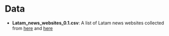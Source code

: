 # Data
* **Latam_news_websites_0.1.csv**: A list of Latam news websites collected from [here](http://lanic.utexas.edu/la/region/news/) and [here](https://github.com/OmdenaAI/latam-chapters-news-detector/blob/3fc08c84cd4fcc7cfaad2f98e926fce22d63deca/src/data/Low-Performance-Model/mexico_train.xlsx)
